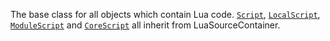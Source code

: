 The base class for all objects which contain Lua code. [`Script`](https://create.roblox.com/docs/reference/engine/classes/Script),
[`LocalScript`](https://create.roblox.com/docs/reference/engine/classes/LocalScript), [`ModuleScript`](https://create.roblox.com/docs/reference/engine/classes/ModuleScript) and [`CoreScript`](https://create.roblox.com/docs/reference/engine/classes/CoreScript) all inherit
from LuaSourceContainer.